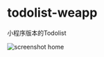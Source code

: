 # todolist-weapp
小程序版本的Todolist

![screenshot home](https://ifwechat.com/assets/images/screenshots/miniprogramme.jpg)
